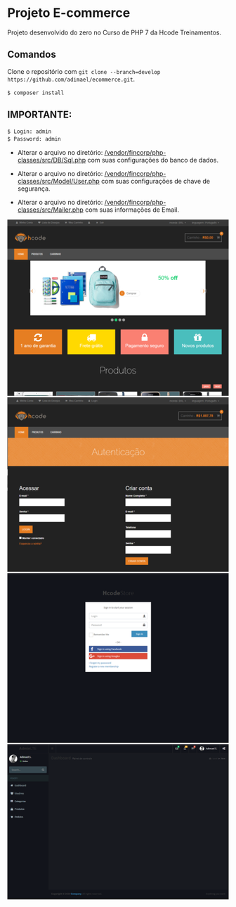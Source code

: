 # Projeto E-commerce

Projeto desenvolvido do zero no Curso de PHP 7 da Hcode Treinamentos.

## Comandos

Clone o repositório com `git clone --branch=develop https://github.com/adimael/ecommerce.git`.

```sh
$ composer install
```

## IMPORTANTE:

```sh
$ Login: admin
$ Password: admin
```

- Alterar o arquivo no diretório: [/vendor/fincorp/php-classes/src/DB/Sql.php](https://github.com/adimael/ecommerce/blob/master/vendor/fincorp/php-classes/src/DB/Sql.php) com suas configurações do banco de dados.

- Alterar o arquivo no diretório: [/vendor/fincorp/php-classes/src/Model/User.php](https://github.com/adimael/ecommerce/blob/master/vendor/fincorp/php-classes/src/Model/User.php) com suas configurações de chave de segurança.

- Alterar o arquivo no diretório: [/vendor/fincorp/php-classes/src/Mailer.php](https://github.com/adimael/ecommerce/blob/master/vendor/fincorp/php-classes/src/Mailer.php) com suas informações de Email.

![Screenshot](/Screenshot/Screenshot.PNG)
![Screenshot](/Screenshot/Screenshot2.PNG)
![Screenshot](/Screenshot/Screenshot3.PNG)
![Screenshot](/Screenshot/Screenshot4.PNG)
